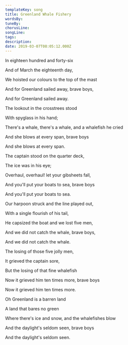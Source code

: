 ```yaml
---
templateKey: song
title: Greenland Whale Fishery  
wordsBy:
tuneBy:
chorusLine:
songLine:
tags:
description:
date: 2019-03-07T08:05:12.000Z
---
```

In eighteen hundred and forty-six

And of March the eighteenth day,

We hoisted our colours to the top of the mast

And for Greenland sailed away, brave boys,

And for Greenland sailed away.

The lookout in the crosstrees stood

With spyglass in his hand;

There\'s a whale, there\'s a whale, and a whalefish he cried

And she blows at every span, brave boys

And she blows at every span.

The captain stood on the quarter deck,

The ice was in his eye;

Overhaul, overhaul! let your gibsheets fall,

And you\'ll put your boats to sea, brave boys

And you\'ll put your boats to sea.

Our harpoon struck and the line played out,

With a single flourish of his tail,

He capsized the boat and we lost five men,

And we did not catch the whale, brave boys,

And we did not catch the whale.

The losing of those five jolly men,

It grieved the captain sore,

But the losing of that fine whalefish

Now it grieved him ten times more, brave boys

Now it grieved him ten times more.

Oh Greenland is a barren land

A land that bares no green

Where there\'s ice and snow, and the whalefishes blow

And the daylight\'s seldom seen, brave boys

And the daylight\'s seldom seen.
